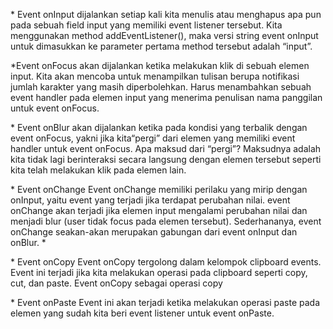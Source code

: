 \* Event onInput
dijalankan setiap kali kita menulis atau menghapus apa pun pada sebuah field input yang memiliki event listener tersebut. Kita menggunakan method addEventListener(), maka versi string event onInput untuk dimasukkan ke parameter pertama method tersebut adalah “input”.

\*Event onFocus
akan dijalankan ketika melakukan klik di sebuah elemen input. Kita akan mencoba untuk menampilkan tulisan berupa notifikasi jumlah karakter yang masih diperbolehkan. Harus menambahkan sebuah event handler pada elemen input yang menerima penulisan nama panggilan untuk event onFocus.

\* Event onBlur
akan dijalankan ketika pada kondisi yang terbalik dengan event onFocus, yakni jika kita“pergi” dari elemen yang memiliki event handler untuk event onFocus. Apa maksud dari “pergi”? Maksudnya adalah kita tidak lagi berinteraksi secara langsung dengan elemen tersebut seperti kita telah melakukan klik pada elemen lain.

\* Event onChange
Event onChange memiliki perilaku yang mirip dengan onInput, yaitu event yang terjadi jika terdapat perubahan nilai. event onChange akan terjadi jika elemen input mengalami perubahan nilai dan menjadi blur (user tidak focus pada elemen tersebut). Sederhananya, event onChange seakan-akan merupakan gabungan dari event onInput dan onBlur. \*

\* Event onCopy
Event onCopy tergolong dalam kelompok clipboard events. Event ini terjadi jika kita melakukan operasi pada clipboard seperti copy, cut, dan paste.
Event onCopy sebagai operasi copy

\* Event onPaste
Event ini akan terjadi ketika melakukan operasi paste pada elemen yang sudah kita beri event listener untuk event onPaste.
